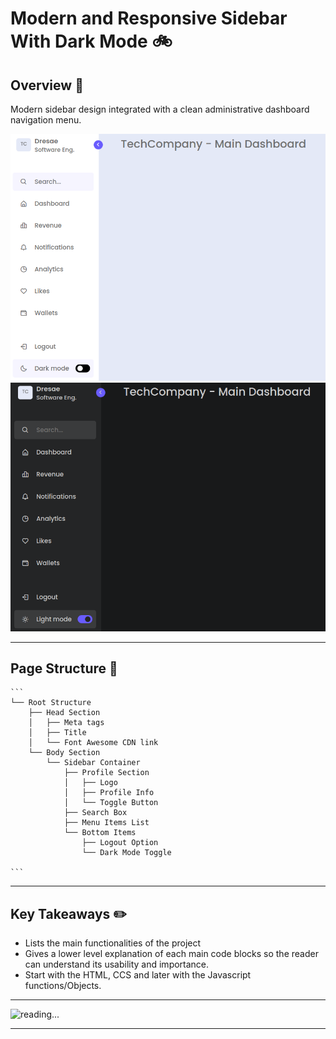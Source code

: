 #  Modern and Responsive Sidebar With Dark Mode :bike:

## Overview :scroll:
Modern sidebar design integrated with a clean administrative dashboard navigation menu.

![screenshot](pics/screenshot1.png)
![screenshot](pics/screenshot2.png)

***
## Page Structure :pizza:
    
    ```
    └── Root Structure
        ├── Head Section
        │   ├── Meta tags
        │   ├── Title
        │   └── Font Awesome CDN link
        └── Body Section
            └── Sidebar Container
                ├── Profile Section
                │   ├── Logo
                │   ├── Profile Info
                │   └── Toggle Button
                ├── Search Box
                ├── Menu Items List
                └── Bottom Items
                    ├── Logout Option
                    └── Dark Mode Toggle

    ```

***

## Key Takeaways :pencil2:

- Lists the main functionalities of the project
- Gives a lower level explanation of each main code blocks so the reader can understand its usability and importance.
- Start with the HTML, CCS and later with the Javascript functions/Objects.


***

![reading...](https://media.giphy.com/media/Tf3mp01bfrrUc/giphy.gif?cid=ecf05e47wajghtrc5targr7mju7coe0avdyurnehrr1krgdt&ep=v1_gifs_search&rid=giphy.gif&ct=g "...How could I ever do so unless someone guide me?")

***

